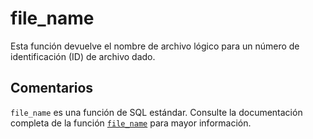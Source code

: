 ﻿---
SidebarGroup: "index-system-functions"
Autogenerated: true
---

# file_name

Esta función devuelve el nombre de archivo lógico para un número de identificación (ID) de archivo dado.

## Comentarios 

`file_name` es una función de SQL estándar. Consulte la documentación completa de la función [`file_name`](https://learn.microsoft.com/es-es/sql/t-sql/functions/file_name-transact-sql) para mayor información.
